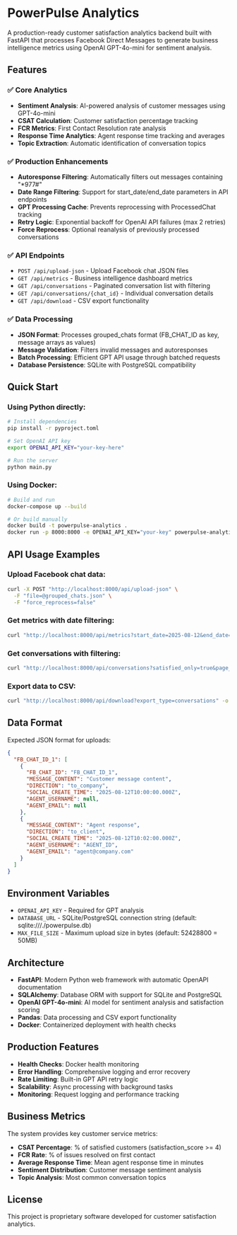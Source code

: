 # PowerPulse Analytics

A production-ready customer satisfaction analytics backend built with FastAPI that processes Facebook Direct Messages to generate business intelligence metrics using OpenAI GPT-4o-mini for sentiment analysis.

## Features

### ✅ Core Analytics
- **Sentiment Analysis**: AI-powered analysis of customer messages using GPT-4o-mini
- **CSAT Calculation**: Customer satisfaction percentage tracking
- **FCR Metrics**: First Contact Resolution rate analysis  
- **Response Time Analytics**: Agent response time tracking and averages
- **Topic Extraction**: Automatic identification of conversation topics

### ✅ Production Enhancements
- **Autoresponse Filtering**: Automatically filters out messages containing "*977#"
- **Date Range Filtering**: Support for start_date/end_date parameters in API endpoints
- **GPT Processing Cache**: Prevents reprocessing with ProcessedChat tracking
- **Retry Logic**: Exponential backoff for OpenAI API failures (max 2 retries)
- **Force Reprocess**: Optional reanalysis of previously processed conversations

### ✅ API Endpoints
- `POST /api/upload-json` - Upload Facebook chat JSON files
- `GET /api/metrics` - Business intelligence dashboard metrics  
- `GET /api/conversations` - Paginated conversation list with filtering
- `GET /api/conversations/{chat_id}` - Individual conversation details
- `GET /api/download` - CSV export functionality

### ✅ Data Processing
- **JSON Format**: Processes grouped_chats format (FB_CHAT_ID as key, message arrays as values)
- **Message Validation**: Filters invalid messages and autoresponses
- **Batch Processing**: Efficient GPT API usage through batched requests
- **Database Persistence**: SQLite with PostgreSQL compatibility

## Quick Start

### Using Python directly:
```bash
# Install dependencies
pip install -r pyproject.toml

# Set OpenAI API key
export OPENAI_API_KEY="your-key-here"

# Run the server
python main.py
```

### Using Docker:
```bash
# Build and run
docker-compose up --build

# Or build manually
docker build -t powerpulse-analytics .
docker run -p 8000:8000 -e OPENAI_API_KEY="your-key" powerpulse-analytics
```

## API Usage Examples

### Upload Facebook chat data:
```bash
curl -X POST "http://localhost:8000/api/upload-json" \
  -F "file=@grouped_chats.json" \
  -F "force_reprocess=false"
```

### Get metrics with date filtering:
```bash
curl "http://localhost:8000/api/metrics?start_date=2025-08-12&end_date=2025-08-13"
```

### Get conversations with filtering:
```bash
curl "http://localhost:8000/api/conversations?satisfied_only=true&page_size=10"
```

### Export data to CSV:
```bash
curl "http://localhost:8000/api/download?export_type=conversations" -o export.csv
```

## Data Format

Expected JSON format for uploads:
```json
{
  "FB_CHAT_ID_1": [
    {
      "FB_CHAT_ID": "FB_CHAT_ID_1",
      "MESSAGE_CONTENT": "Customer message content",
      "DIRECTION": "to_company",
      "SOCIAL_CREATE_TIME": "2025-08-12T10:00:00.000Z",
      "AGENT_USERNAME": null,
      "AGENT_EMAIL": null
    },
    {
      "MESSAGE_CONTENT": "Agent response",
      "DIRECTION": "to_client",
      "SOCIAL_CREATE_TIME": "2025-08-12T10:02:00.000Z",
      "AGENT_USERNAME": "AGENT_ID",
      "AGENT_EMAIL": "agent@company.com"
    }
  ]
}
```

## Environment Variables

- `OPENAI_API_KEY` - Required for GPT analysis
- `DATABASE_URL` - SQLite/PostgreSQL connection string (default: sqlite:///./powerpulse.db)
- `MAX_FILE_SIZE` - Maximum upload size in bytes (default: 52428800 = 50MB)

## Architecture

- **FastAPI**: Modern Python web framework with automatic OpenAPI documentation
- **SQLAlchemy**: Database ORM with support for SQLite and PostgreSQL  
- **OpenAI GPT-4o-mini**: AI model for sentiment analysis and satisfaction scoring
- **Pandas**: Data processing and CSV export functionality
- **Docker**: Containerized deployment with health checks

## Production Features

- **Health Checks**: Docker health monitoring
- **Error Handling**: Comprehensive logging and error recovery
- **Rate Limiting**: Built-in GPT API retry logic
- **Scalability**: Async processing with background tasks
- **Monitoring**: Request logging and performance tracking

## Business Metrics

The system provides key customer service metrics:

- **CSAT Percentage**: % of satisfied customers (satisfaction_score >= 4)
- **FCR Rate**: % of issues resolved on first contact  
- **Average Response Time**: Mean agent response time in minutes
- **Sentiment Distribution**: Customer message sentiment analysis
- **Topic Analysis**: Most common conversation topics

## License

This project is proprietary software developed for customer satisfaction analytics.